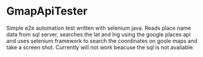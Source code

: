 # GmapApiTester

Simple e2e automation test written with selenium java.
Reads place name data from sql server, searches the lat and lng using the google places api and uses selenium framework to search the coordinates on goole maps and take a screen shot.
Currently will not work beacuse the sql is not avaliable.
